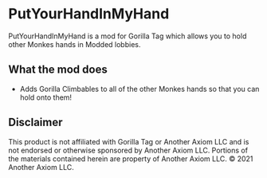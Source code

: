 # PutYourHandInMyHand
PutYourHandInMyHand is a mod for Gorilla Tag which allows you to hold other Monkes hands in Modded lobbies.

## What the mod does
- Adds Gorilla Climbables to all of the other Monkes hands so that you can hold onto them!

## Disclaimer
This product is not affiliated with Gorilla Tag or Another Axiom LLC and is not endorsed or otherwise sponsored by Another Axiom LLC. Portions of the materials contained herein are property of Another Axiom LLC. © 2021 Another Axiom LLC.
